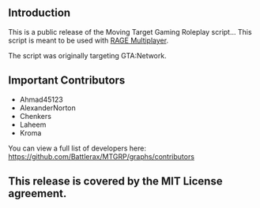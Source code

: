 ## Introduction

This is a public release of the Moving Target Gaming Roleplay script... This script is meant to be used with [RAGE Multiplayer](https://rage.mp/).

The script was originally targeting GTA:Network.

## Important Contributors
- Ahmad45123
- AlexanderNorton
- Chenkers
- Laheem
- Kroma

You can view a full list of developers here: https://github.com/Battlerax/MTGRP/graphs/contributors

## This release is covered by the MIT License agreement. 
